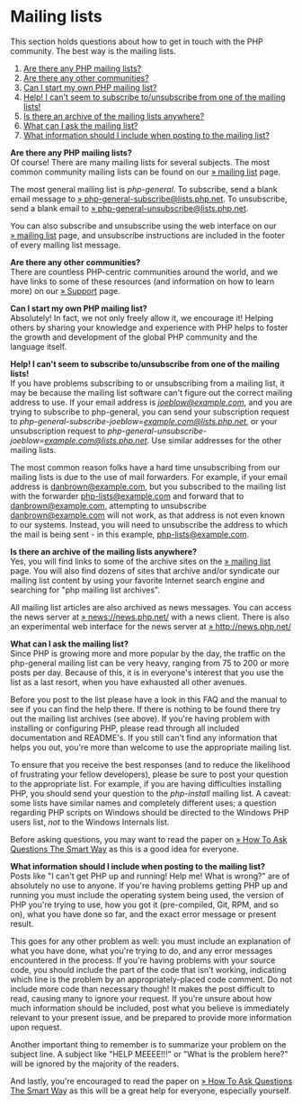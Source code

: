 Mailing lists
=============

This section holds questions about how to get in touch with the PHP
community. The best way is the mailing lists.

1.  [Are there any PHP mailing lists?](#faq.mailinglist.isthere)
2.  [Are there any other communities?](#faq.mailinglist.others)
3.  [Can I start my own PHP mailing list?](#faq.mailinglist.myown)
4.  [Help! I can't seem to subscribe to/unsubscribe from one of the
    mailing lists!](#faq.mailinglist.subscribing)
5.  [Is there an archive of the mailing lists
    anywhere?](#faq.mailinglist.archive)
6.  [What can I ask the mailing list?](#faq.mailinglist.question)
7.  [What information should I include when posting to the mailing
    list?](#faq.mailinglist.guideline)

**Are there any PHP mailing lists?**  
Of course! There are many mailing lists for several subjects. The most
common community mailing lists can be found on our
<a href="https://www.php.net/mailing-lists.php" class="link external">» mailing list</a>
page.

The most general mailing list is *php-general*. To subscribe, send a
blank email message to
<a href="mailto:php-general-subscribe@lists.php.net" class="link external">» php-general-subscribe@lists.php.net</a>.
To unsubscribe, send a blank email to
<a href="mailto:php-general-unsubscribe@lists.php.net" class="link external">» php-general-unsubscribe@lists.php.net</a>.

You can also subscribe and unsubscribe using the web interface on our
<a href="https://www.php.net/mailing-lists.php" class="link external">» mailing list</a>
page, and unsubscribe instructions are included in the footer of every
mailing list message.

<!-- -->

**Are there any other communities?**  
There are countless PHP-centric communities around the world, and we
have links to some of these resources (and information on how to learn
more) on our
<a href="https://www.php.net/support.php" class="link external">» Support</a>
page.

<!-- -->

**Can I start my own PHP mailing list?**  
Absolutely! In fact, we not only freely allow it, we encourage it!
Helping others by sharing your knowledge and experience with PHP helps
to foster the growth and development of the global PHP community and the
language itself.

<!-- -->

**Help! I can't seem to subscribe to/unsubscribe from one of the mailing lists!**  
If you have problems subscribing to or unsubscribing from a mailing
list, it may be because the mailing list software can't figure out the
correct mailing address to use. If your email address is
*joeblow@example.com*, and you are trying to subscribe to php-general,
you can send your subscription request to
*php-general-subscribe-joeblow=example.com@lists.php.net*, or your
unsubscription request to
*php-general-unsubscribe-joeblow=example.com@lists.php.net*. Use similar
addresses for the other mailing lists.

The most common reason folks have a hard time unsubscribing from our
mailing lists is due to the use of mail forwarders. For example, if your
email address is danbrown@example.com, but you subscribed to the mailing
list with the forwarder php-lists@example.com and forward that to
danbrown@example.com, attempting to unsubscribe danbrown@example.com
will not work, as that address is not even known to our systems.
Instead, you will need to unsubscribe the address to which the mail is
being sent - in this example, php-lists@example.com.

<!-- -->

**Is there an archive of the mailing lists anywhere?**  
Yes, you will find links to some of the archive sites on the
<a href="https://www.php.net/mailing-lists.php" class="link external">» mailing list</a>
page. You will also find dozens of sites that archive and/or syndicate
our mailing list content by using your favorite Internet search engine
and searching for "php mailing list archives".

All mailing list articles are also archived as news messages. You can
access the news server at
<a href="news://news.php.net/" class="link external">» news://news.php.net/</a>
with a news client. There is also an experimental web interface for the
news server at
<a href="http://news.php.net/" class="link external">» http://news.php.net/</a>

<!-- -->

**What can I ask the mailing list?**  
Since PHP is growing more and more popular by the day, the traffic on
the php-general mailing list can be very heavy, ranging from 75 to 200
or more posts per day. Because of this, it is in everyone's interest
that you use the list as a last resort, when you have exhausted all
other avenues.

Before you post to the list please have a look in this FAQ and the
manual to see if you can find the help there. If there is nothing to be
found there try out the mailing list archives (see above). If you're
having problem with installing or configuring PHP, please read through
all included documentation and README's. If you still can't find any
information that helps you out, you're more than welcome to use the
appropriate mailing list.

To ensure that you receive the best responses (and to reduce the
likelihood of frustrating your fellow developers), please be sure to
post your question to the appropriate list. For example, if you are
having difficulties installing PHP, you should send your question to the
*php-install* mailing list. A caveat: some lists have similar names and
completely different uses; a question regarding PHP scripts on Windows
should be directed to the Windows PHP users list, *not* to the Windows
Internals list.

Before asking questions, you may want to read the paper on
<a href="http://www.catb.org/~esr/faqs/smart-questions.html" class="link external">» How To Ask Questions The Smart Way</a>
as this is a good idea for everyone.

<!-- -->

**What information should I include when posting to the mailing list?**  
Posts like "I can't get PHP up and running! Help me! What is wrong?" are
of absolutely no use to anyone. If you're having problems getting PHP up
and running you must include the operating system being used, the
version of PHP you're trying to use, how you got it (pre-compiled, Git,
RPM, and so on), what you have done so far, and the exact error message
or present result.

This goes for any other problem as well: you must include an explanation
of what you have done, what you're trying to do, and any error messages
encountered in the process. If you're having problems with your source
code, you should include the part of the code that isn't working,
indicating which line is the problem by an appropriately-placed code
comment. Do not include more code than necessary though! It makes the
post difficult to read, causing many to ignore your request. If you're
unsure about how much information should be included, post what you
believe is immediately relevant to your present issue, and be prepared
to provide more information upon request.

Another important thing to remember is to summarize your problem on the
subject line. A subject like "HELP MEEEE!!!" or "What is the problem
here?" will be ignored by the majority of the readers.

And lastly, you're encouraged to read the paper on
<a href="http://www.catb.org/~esr/faqs/smart-questions.html" class="link external">» How To Ask Questions The Smart Way</a>
as this will be a great help for everyone, especially yourself.
